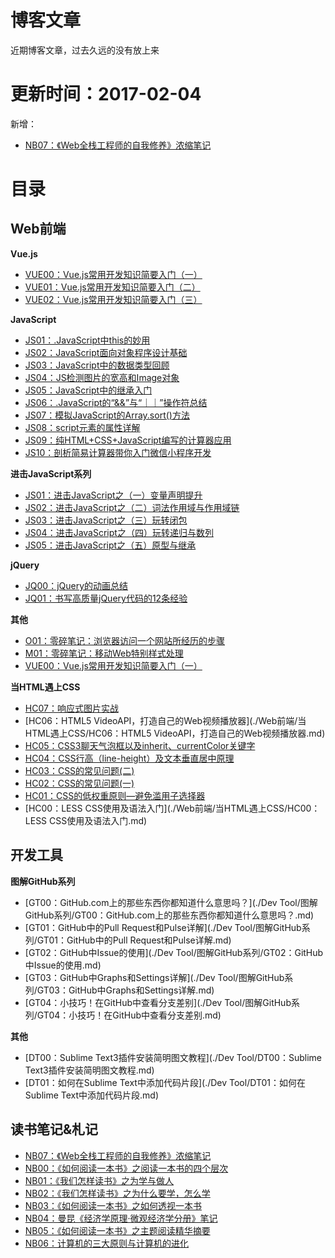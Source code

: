 # 博客文章

近期博客文章，过去久远的没有放上来

# 更新时间：2017-02-04

新增：
+ [NB07：《Web全栈工程师的自我修养》浓缩笔记](https://github.com/dunizb/blog-article/issues/6)

# 目录

## Web前端
**Vue.js**
+ [VUE00：Vue.js常用开发知识简要入门（一）](https://github.com/dunizb/blog-article/issues/2)
+ [VUE01：Vue.js常用开发知识简要入门（二）](https://github.com/dunizb/blog-article/issues/3)
+ [VUE02：Vue.js常用开发知识简要入门（三）](https://github.com/dunizb/blog-article/issues/4)

**JavaScript**
+ [JS01：.JavaScript中this的妙用](./Web前端/JavaScript/JS01：.JavaScript中this的妙用.md)
+ [JS02：JavaScript面向对象程序设计基础](./Web前端/JavaScript/JS02：JavaScript面向对象程序设计基础.md)
+ [JS03：JavaScript中的数据类型回顾](./Web前端/JavaScript/JS03：JavaScript中的数据类型回顾.md)
+ [JS04：JS检测图片的宽高和Image对象](./Web前端/JavaScript/JS04：JS检测图片的宽高和Image对象.md)
+ [JS05：JavaScript中的继承入门](./Web前端/JavaScript/JS05：JavaScript中的继承入门.md)
+ [JS06：.JavaScript的“&&”与“｜｜”操作符总结](./Web前端/JavaScript/JS06：.JavaScript的“&&”与“｜｜”操作符总结.md)
+ [JS07：模拟JavaScript的Array.sort()方法](./Web前端/JavaScript/JS07：模拟JavaScript的Array.sort()方法.md)
+ [JS08：script元素的属性详解](./Web前端/JavaScript/JS08：script元素的属性详解.md)
+ [JS09：纯HTML+CSS+JavaScript编写的计算器应用](./Web前端/JavaScript/JS09：纯HTML+CSS+JavaScript编写的计算器应用.md)
+ [JS10：剖析简易计算器带你入门微信小程序开发](./Web前端/JavaScript/JS10：剖析简易计算器带你入门微信小程序开发.md)

**进击JavaScript系列**
+ [JS01：进击JavaScript之（一）变量声明提升](./Web前端/进击JavaScript系列/JS01：进击JavaScript之变量声明提升.md)
+ [JS02：进击JavaScript之（二）词法作用域与作用域链](./Web前端/进击JavaScript系列/JS02：进击JavaScript之词法作用域与作用域链.md)
+ [JS03：进击JavaScript之（三）玩转闭包](./Web前端/进击JavaScript系列/JS03：进击JavaScript之玩转闭包.md)
+ [JS04：进击JavaScript之（四）玩转递归与数列](./Web前端/进击JavaScript系列/JS04：进击JavaScript之玩转递归与数列.md)
+ [JS05：进击JavaScript之（五）原型与继承](./Web前端/进击JavaScript系列/JS05：进击JavaScript之（五）原型与继承.md)

**jQuery**
+ [JQ00：jQuery的动画总结](./Web前端/jQuery/JQ00：jQuery的动画总结.md)
+ [JQ01：书写高质量jQuery代码的12条经验](./Web前端/jQuery/JQ01：书写高质量jQuery代码的12条经验.md)

**其他**
+ [O01：零碎笔记：浏览器访问一个网站所经历的步骤](./Web前端/其它/零碎笔记：浏览器访问一个网站所经历的步骤.md)
+ [M01：零碎笔记：移动Web特别样式处理](./Web前端/其它/零碎笔记：移动Web特别样式处理.md)
+ [VUE00：Vue.js常用开发知识简要入门（一）](./Web前端/其它/Vue.js常用开发知识简要入门（一）.md)

**当HTML遇上CSS**
+ [HC07：响应式图片实战](https://github.com/dunizb/blog-article/issues/5)
+ [HC06：HTML5 VideoAPI，打造自己的Web视频播放器](./Web前端/当HTML遇上CSS/HC06：HTML5 VideoAPI，打造自己的Web视频播放器.md)
+ [HC05：CSS3聊天气泡框以及inherit、currentColor关键字](./Web前端/当HTML遇上CSS/HC05：CSS3聊天气泡框以及inherit、currentColor关键字.md)
+ [HC04：CSS行高（line-height）及文本垂直居中原理](./Web前端/当HTML遇上CSS/HC04：CSS行高（line-height）及文本垂直居中原理.md)
+ [HC03：CSS的常见问题(二)](./Web前端/当HTML遇上CSS/HC03：CSS的常见问题(二).md)
+ [HC02：CSS的常见问题(一)](./Web前端/当HTML遇上CSS/HC02：CSS的常见问题(一).md)
+ [HC01：CSS的低权重原则—避免滥用子选择器](./Web前端/当HTML遇上CSS/HC01：CSS的低权重原则—避免滥用子选择器.md)
+ [HC00：LESS CSS使用及语法入门](./Web前端/当HTML遇上CSS/HC00：LESS CSS使用及语法入门.md)

## 开发工具

**图解GitHub系列**
+ [GT00：GitHub.com上的那些东西你都知道什么意思吗？](./Dev Tool/图解GitHub系列/GT00：GitHub.com上的那些东西你都知道什么意思吗？.md)
+ [GT01：GitHub中的Pull Request和Pulse详解](./Dev Tool/图解GitHub系列/GT01：GitHub中的Pull Request和Pulse详解.md)
+ [GT02：GitHub中Issue的使用](./Dev Tool/图解GitHub系列/GT02：GitHub中Issue的使用.md)
+ [GT03：GitHub中Graphs和Settings详解](./Dev Tool/图解GitHub系列/GT03：GitHub中Graphs和Settings详解.md)
+ [GT04：小技巧！在GitHub中查看分支差别](./Dev Tool/图解GitHub系列/GT04：小技巧！在GitHub中查看分支差别.md)

**其他**
+ [DT00：Sublime Text3插件安装简明图文教程](./Dev Tool/DT00：Sublime Text3插件安装简明图文教程.md)
+ [DT01：如何在Sublime Text中添加代码片段](./Dev Tool/DT01：如何在Sublime Text中添加代码片段.md)

## 读书笔记&札记
+ [NB07：《Web全栈工程师的自我修养》浓缩笔记](https://github.com/dunizb/blog-article/issues/6)
+ [NB00：《如何阅读一本书》之阅读一本书的四个层次](./读书笔记&札记/NB00：《如何阅读一本书》之阅读一本书的四个层次.md)
+ [NB01：《我们怎样读书》之为学与做人](./读书笔记&札记/NB01：《我们怎样读书》之为学与做人.md)
+ [NB02：《我们怎样读书》之为什么要学，怎么学](./读书笔记&札记/NB02：《我们怎样读书》之为什么要学，怎么学.md)
+ [NB03：《如何阅读一本书》之如何透视一本书](./读书笔记&札记/NB03：《如何阅读一本书》之如何透视一本书.md)
+ [NB04：曼昆《经济学原理·微观经济学分册》笔记](./读书笔记&札记/NB04：曼昆《经济学原理·微观经济学分册》笔记.md)
+ [NB05：《如何阅读一本书》之主题阅读精华摘要](./读书笔记&札记/NB05：《如何阅读一本书》之主题阅读精华摘要.md)
+ [NB06：计算机的三大原则与计算机的进化](./读书笔记&札记/NB06：计算机的三大原则与计算机的进化.md)
